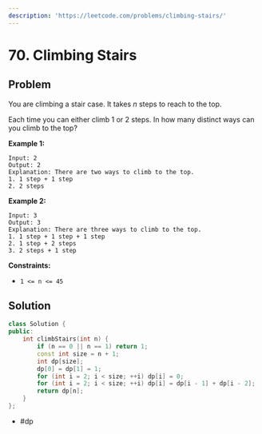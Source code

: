 ```yaml
---
description: 'https://leetcode.com/problems/climbing-stairs/'
---
```


# 70. Climbing Stairs

## Problem

You are climbing a stair case. It takes _n_ steps to reach to the top.

Each time you can either climb 1 or 2 steps. In how many distinct ways can you climb to the top?

**Example 1:**

```text
Input: 2
Output: 2
Explanation: There are two ways to climb to the top.
1. 1 step + 1 step
2. 2 steps
```

**Example 2:**

```text
Input: 3
Output: 3
Explanation: There are three ways to climb to the top.
1. 1 step + 1 step + 1 step
2. 1 step + 2 steps
3. 2 steps + 1 step
```

**Constraints:**

* `1 <= n <= 45`

## Solution

```cpp
class Solution {
public:
    int climbStairs(int n) {
        if (n == 0 || n == 1) return 1;
        const int size = n + 1;
        int dp[size];
        dp[0] = dp[1] = 1;
        for (int i = 2; i < size; ++i) dp[i] = 0;
        for (int i = 2; i < size; ++i) dp[i] = dp[i - 1] + dp[i - 2];
        return dp[n];
    }
};
```

* \#dp

